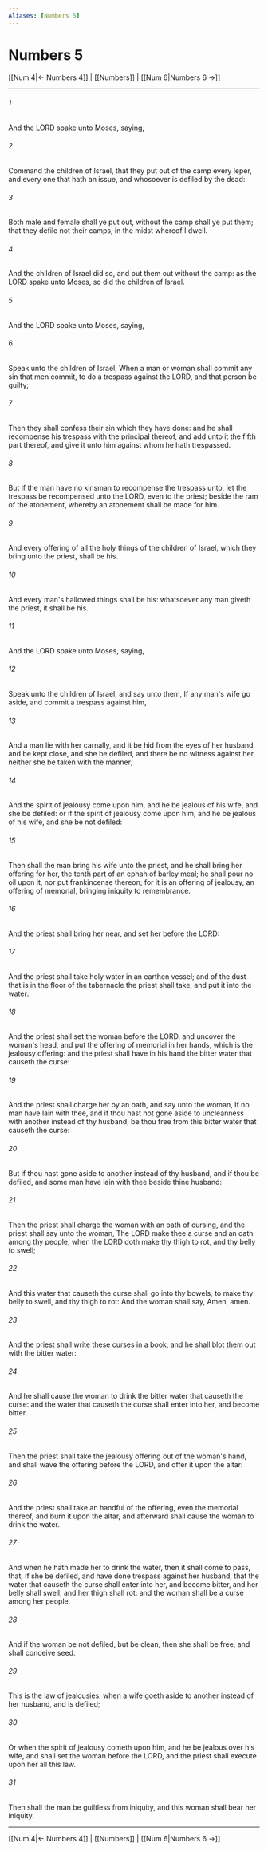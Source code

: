```yaml
---
Aliases: [Numbers 5]
---
```

# Numbers 5

[[Num 4|← Numbers 4]] | [[Numbers]] | [[Num 6|Numbers 6 →]]
***



###### 1 
And the LORD spake unto Moses, saying, 

###### 2 
Command the children of Israel, that they put out of the camp every leper, and every one that hath an issue, and whosoever is defiled by the dead: 

###### 3 
Both male and female shall ye put out, without the camp shall ye put them; that they defile not their camps, in the midst whereof I dwell. 

###### 4 
And the children of Israel did so, and put them out without the camp: as the LORD spake unto Moses, so did the children of Israel. 

###### 5 
And the LORD spake unto Moses, saying, 

###### 6 
Speak unto the children of Israel, When a man or woman shall commit any sin that men commit, to do a trespass against the LORD, and that person be guilty; 

###### 7 
Then they shall confess their sin which they have done: and he shall recompense his trespass with the principal thereof, and add unto it the fifth part thereof, and give it unto him against whom he hath trespassed. 

###### 8 
But if the man have no kinsman to recompense the trespass unto, let the trespass be recompensed unto the LORD, even to the priest; beside the ram of the atonement, whereby an atonement shall be made for him. 

###### 9 
And every offering of all the holy things of the children of Israel, which they bring unto the priest, shall be his. 

###### 10 
And every man's hallowed things shall be his: whatsoever any man giveth the priest, it shall be his. 

###### 11 
And the LORD spake unto Moses, saying, 

###### 12 
Speak unto the children of Israel, and say unto them, If any man's wife go aside, and commit a trespass against him, 

###### 13 
And a man lie with her carnally, and it be hid from the eyes of her husband, and be kept close, and she be defiled, and there be no witness against her, neither she be taken with the manner; 

###### 14 
And the spirit of jealousy come upon him, and he be jealous of his wife, and she be defiled: or if the spirit of jealousy come upon him, and he be jealous of his wife, and she be not defiled: 

###### 15 
Then shall the man bring his wife unto the priest, and he shall bring her offering for her, the tenth part of an ephah of barley meal; he shall pour no oil upon it, nor put frankincense thereon; for it is an offering of jealousy, an offering of memorial, bringing iniquity to remembrance. 

###### 16 
And the priest shall bring her near, and set her before the LORD: 

###### 17 
And the priest shall take holy water in an earthen vessel; and of the dust that is in the floor of the tabernacle the priest shall take, and put it into the water: 

###### 18 
And the priest shall set the woman before the LORD, and uncover the woman's head, and put the offering of memorial in her hands, which is the jealousy offering: and the priest shall have in his hand the bitter water that causeth the curse: 

###### 19 
And the priest shall charge her by an oath, and say unto the woman, If no man have lain with thee, and if thou hast not gone aside to uncleanness with another instead of thy husband, be thou free from this bitter water that causeth the curse: 

###### 20 
But if thou hast gone aside to another instead of thy husband, and if thou be defiled, and some man have lain with thee beside thine husband: 

###### 21 
Then the priest shall charge the woman with an oath of cursing, and the priest shall say unto the woman, The LORD make thee a curse and an oath among thy people, when the LORD doth make thy thigh to rot, and thy belly to swell; 

###### 22 
And this water that causeth the curse shall go into thy bowels, to make thy belly to swell, and thy thigh to rot: And the woman shall say, Amen, amen. 

###### 23 
And the priest shall write these curses in a book, and he shall blot them out with the bitter water: 

###### 24 
And he shall cause the woman to drink the bitter water that causeth the curse: and the water that causeth the curse shall enter into her, and become bitter. 

###### 25 
Then the priest shall take the jealousy offering out of the woman's hand, and shall wave the offering before the LORD, and offer it upon the altar: 

###### 26 
And the priest shall take an handful of the offering, even the memorial thereof, and burn it upon the altar, and afterward shall cause the woman to drink the water. 

###### 27 
And when he hath made her to drink the water, then it shall come to pass, that, if she be defiled, and have done trespass against her husband, that the water that causeth the curse shall enter into her, and become bitter, and her belly shall swell, and her thigh shall rot: and the woman shall be a curse among her people. 

###### 28 
And if the woman be not defiled, but be clean; then she shall be free, and shall conceive seed. 

###### 29 
This is the law of jealousies, when a wife goeth aside to another instead of her husband, and is defiled; 

###### 30 
Or when the spirit of jealousy cometh upon him, and he be jealous over his wife, and shall set the woman before the LORD, and the priest shall execute upon her all this law. 

###### 31 
Then shall the man be guiltless from iniquity, and this woman shall bear her iniquity.

***
[[Num 4|← Numbers 4]] | [[Numbers]] | [[Num 6|Numbers 6 →]]
